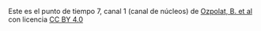 Este es el punto de tiempo 7, canal 1 (canal de núcleos) de [Ozpolat, B. et al](https://doi.org/10.5281/zenodo.1063531) con licencia [CC BY 4.0](https://creativecommons.org/licenses/by/4.0/legalcode)
